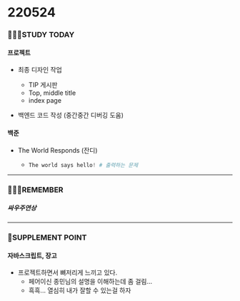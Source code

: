 # 220524

### 👨🏼‍🏫STUDY TODAY

#### 프로젝트

- 최종 디자인 작업
  - TIP 게시판
  - Top, middle title
  - index page

- 백엔드 코드 작성 (중간중간 디버깅 도움)



#### 백준

- The World Responds (잔디)

  - ```python
    The world says hello! # 출력하는 문제
    ```

---

### 💆🏼‍♂️REMEMBER

##### 싸우주연상

---

### 💫SUPPLEMENT POINT

#### 자바스크립트, 장고

- 프로젝트하면서 뼈저리게 느끼고 있다.
  - 페어이신 종민님의 설명을 이해하는데 좀 걸림...
  - 흑흑... 열심히 내가 잘할 수 있는걸 하자
